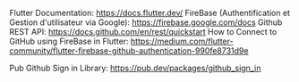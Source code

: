 Flutter Documentation: https://docs.flutter.dev/
FireBase (Authentification et Gestion d'utilisateur via Google): https://firebase.google.com/docs
Github REST API: https://docs.github.com/en/rest/quickstart
How to Connect to GitHub using FireBase in Flutter: https://medium.com/flutter-community/flutter-firebase-github-authentication-990fe8731d9e

Pub Github Sign in Library: https://pub.dev/packages/github_sign_in